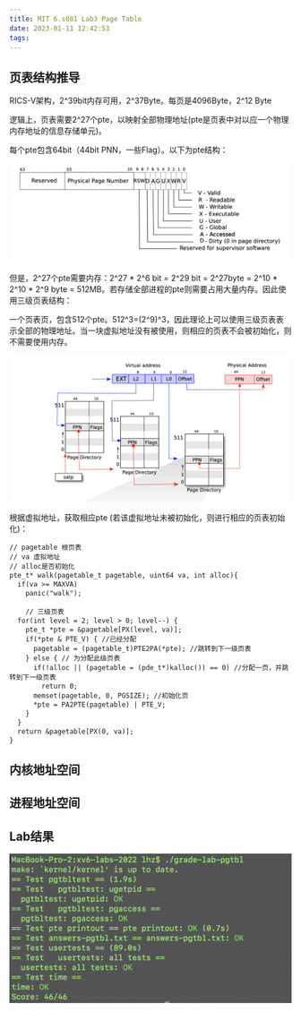 ```yaml
---
title: MIT 6.s081 Lab3 Page Table
date: 2023-01-11 12:42:53
tags:
---
```


## 页表结构推导

RICS-V架构，2^39bit内存可用，2^37Byte。每页是4096Byte，2^12 Byte

逻辑上，页表需要2^27个pte，以映射全部物理地址(pte是页表中对以应一个物理内存地址的信息存储单元)。

每个pte包含64bit（44bit PNN，一些Flag）。以下为pte结构：

![截屏2023-01-11 13.57.28](https://raw.githubusercontent.com/muchengl/pic_storage/main/uPic/%E6%88%AA%E5%B1%8F2023-01-11%2013.57.28.png)

但是，2^27个pte需要内存：2^27 * 2^6 bit = 2^29 bit = 2^27byte = 2^10 * 2^10 * 2^9 byte = 512MB。若存储全部进程的pte则需要占用大量内存。因此使用三级页表结构：

一个页表页，包含512个pte。512^3=(2^9)^3，因此理论上可以使用三级页表表示全部的物理地址。当一块虚拟地址没有被使用，则相应的页表不会被初始化，则不需要使用内存。

![截屏2023-01-11 13.30.54](https://raw.githubusercontent.com/muchengl/pic_storage/main/uPic/%E6%88%AA%E5%B1%8F2023-01-11%2013.30.54.png)

根据虚拟地址，获取相应pte (若该虚拟地址未被初始化，则进行相应的页表初始化)：

```
// pagetable 根页表
// va 虚拟地址
// alloc是否初始化
pte_t* walk(pagetable_t pagetable, uint64 va, int alloc){
  if(va >= MAXVA)
    panic("walk");

	// 三级页表
  for(int level = 2; level > 0; level--) {
    pte_t *pte = &pagetable[PX(level, va)];
    if(*pte & PTE_V) { //已经分配
      pagetable = (pagetable_t)PTE2PA(*pte); //跳转到下一级页表
    } else { // 为分配此级页表
      if(!alloc || (pagetable = (pde_t*)kalloc()) == 0) //分配一页，并跳转到下一级页表
        return 0;
      memset(pagetable, 0, PGSIZE); //初始化页
      *pte = PA2PTE(pagetable) | PTE_V; 
    }
  }
  return &pagetable[PX(0, va)];
}
```

## 内核地址空间



## 进程地址空间



## Lab结果

![截屏2023-01-13 15.03.29](https://raw.githubusercontent.com/muchengl/pic_storage/main/uPic/%E6%88%AA%E5%B1%8F2023-01-13%2015.03.29.png)

